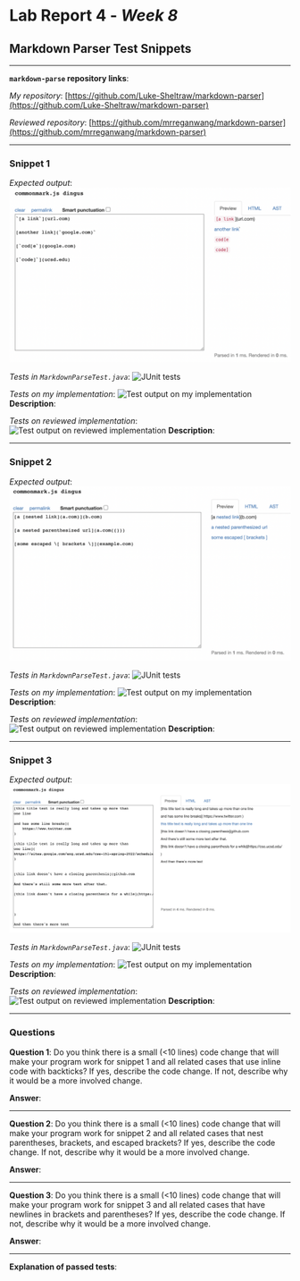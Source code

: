# Lab Report 4 - _Week 8_
## Markdown Parser Test Snippets

***

**`markdown-parse` repository links**:

*My repository*: [https://github.com/Luke-Sheltraw/markdown-parser](https://github.com/Luke-Sheltraw/markdown-parser)

*Reviewed repository*: [https://github.com/mrreganwang/markdown-parser](https://github.com/mrreganwang/markdown-parser)

***

### **Snippet 1**

*Expected output*:
![Expected output of snippet](images/snippet1expectedoutput.png)

*Tests in `MarkdownParseTest.java`*:
![JUnit tests]()

*Tests on my implementation*:
![Test output on my implementation]()
**Description**: 

*Tests on reviewed implementation*:
![Test output on reviewed implementation]()
**Description**: 

***

### **Snippet 2**

*Expected output*:
![Expected output of snippet](images/snippet2expectedoutput.png)

*Tests in `MarkdownParseTest.java`*:
![JUnit tests]()

*Tests on my implementation*:
![Test output on my implementation]()
**Description**: 

*Tests on reviewed implementation*:
![Test output on reviewed implementation]()
**Description**: 

***

### **Snippet 3**

*Expected output*:
![Expected output of snippet](images/snippet3expectedoutput.png)

*Tests in `MarkdownParseTest.java`*:
![JUnit tests]()

*Tests on my implementation*:
![Test output on my implementation]()
**Description**: 

*Tests on reviewed implementation*:
![Test output on reviewed implementation]()
**Description**: 

***

### **Questions**

**Question 1**: Do you think there is a small (<10 lines) code change that will make your program work for snippet 1 and all related cases that use inline code with backticks? If yes, describe the code change. If not, describe why it would be a more involved change.

**Answer**:

***

**Question 2**: Do you think there is a small (<10 lines) code change that will make your program work for snippet 2 and all related cases that nest parentheses, brackets, and escaped brackets? If yes, describe the code change. If not, describe why it would be a more involved change.

**Answer**:

***

**Question 3**: Do you think there is a small (<10 lines) code change that will make your program work for snippet 3 and all related cases that have newlines in brackets and parentheses? If yes, describe the code change. If not, describe why it would be a more involved change.

**Answer**:

***

**Explanation of passed tests**: